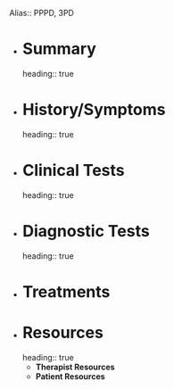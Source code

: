 Alias:: PPPD, 3PD

- # Summary
  heading:: true
- # History/Symptoms
  heading:: true
- # Clinical Tests
  heading:: true
- # Diagnostic Tests
  heading:: true
- # Treatments
- # Resources
  heading:: true
	- **Therapist Resources**
	- **Patient Resources**